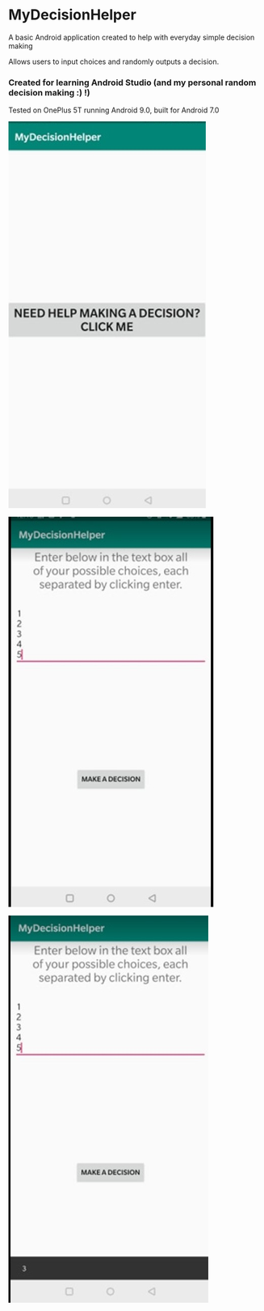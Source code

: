 # MyDecisionHelper
A basic Android application created to help with everyday simple decision making

Allows users to input choices and randomly outputs a decision.

### Created for learning Android Studio (and my personal random decision making :) !)

Tested on OnePlus 5T running Android 9.0, built for Android 7.0


![alt text](https://github.com/whoswendy/MyDecisionHelper/blob/master/view1.jpg)

![alt text](https://github.com/whoswendy/MyDecisionHelper/blob/master/view2.jpg)

![alt text](https://github.com/whoswendy/MyDecisionHelper/blob/master/view3.jpg)

